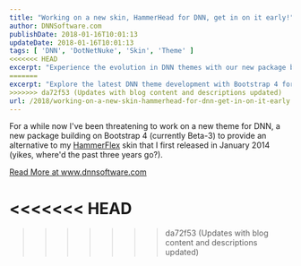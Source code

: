 ```yaml
---
title: "Working on a new skin, HammerHead for DNN, get in on it early!"
author: DNNSoftware.com
publishDate: 2018-01-16T10:01:13
updateDate: 2018-01-16T10:01:13
tags: [ 'DNN', 'DotNetNuke', 'Skin', 'Theme' ]
<<<<<<< HEAD
excerpt: "Experience the evolution in DNN themes with our new package building on Bootstrap 4, a powerful alternative to HammerFlex."
=======
excerpt: "Explore the latest DNN theme development with Bootstrap 4 for a fresh alternative to HammerFlex. Learn more at www.dnnsoftware.com."
>>>>>>> da72f53 (Updates with blog content and descriptions updated)
url: /2018/working-on-a-new-skin-hammerhead-for-dnn-get-in-on-it-early  # Use the generated URL with year
---
```

<p><img alt="" src="https://i.imgur.com/fW1Z81R.jpg" align="right" style="float: right;" />For a while now I've been threatening to work on a new theme for DNN, a new package building on Bootstrap 4 (currently Beta-3) to provide an alternative to my <a href="https://github.com/ChrisHammond/HammerFlex" tabindex="0">HammerFlex</a> skin that I first released in January 2014 (yikes, where'd the past three years go?).</p> <a href="https://www.dnnsoftware.com/community-blog/cid/155490/working-on-a-new-skin-hammerhead-for-dnn-get-in-on-it-early">Read More at www.dnnsoftware.com</a>

<<<<<<< HEAD
=======

>>>>>>> da72f53 (Updates with blog content and descriptions updated)
